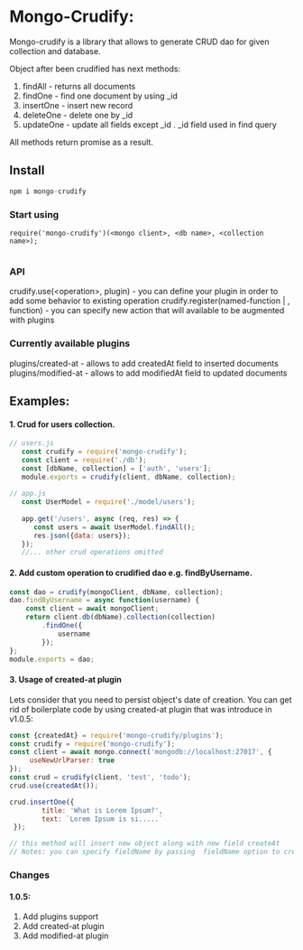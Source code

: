 # Mongo-Crudify:
Mongo-crudify is a library that allows to generate CRUD dao for given collection and database.

Object after been crudified has next methods:  
1) findAll - returns all documents
2) findOne - find one document by using _id
3) insertOne - insert new record
4) deleteOne - delete one by _id
5) updateOne - update all fields except _id . _id field used in find query

All methods return promise as a result.


## Install
```js
npm i mongo-crudify
```

### Start using
```
require('mongo-crudify')(<mongo client>, <db name>, <collection name>);


```

### API

crudify.use(<operation\>, plugin) - you can define your plugin in order to add some behavior to existing operation
crudify.register(named-function | <operation-name>, function) - you can specify new action that will available to 
be augmented with plugins

### Currently available plugins
plugins/created-at - allows to add createdAt field to inserted documents
plugins/modified-at - allows to add modifiedAt field to updated documents

## Examples:
#### 1.  Crud for users collection. 
```js
// users.js
   const crudify = require('mongo-crudify');
   const client = require('./db');
   const [dbName, collection] = ['auth', 'users'];
   module.exports = crudify(client, dbName, collection);
   
// app.js
   const UserModel = require('./model/users');
   
   app.get('/users', async (req, res) => {
      const users = await UserModel.findAll();
      res.json({data: users});
   });
   //... other crud operations omitted
```   
#### 2.  Add custom operation to crudified dao e.g. findByUsername.
```js
const dao = crudify(mongoClient, dbName, collection);
dao.findByUsername = async function(username) {
    const client = await mongoClient;
    return client.db(dbName).collection(collection)
        .findOne({
            username
        });
};
module.exports = dao;
```

#### 3. Usage of created-at plugin
Lets consider that you need to persist object's date of creation. You can get rid of boilerplate code by using
created-at plugin that was introduce in v1.0.5:

```javascript
const {createdAt} = require('mongo-crudify/plugins');
const crudify = require('mongo-crudify');
const client = await mongo.connect('mongodb://localhost:27017', {
     useNewUrlParser: true
});
const crud = crudify(client, 'test', 'todo');
crud.use(createdAt());

crud.insertOne({
        title: 'What is Lorem Ipsum?',
        text: `Lorem Ipsum is si.....`
 });

// this method will insert new object along with new field createAt
// Notes: you can specify fieldName by passing  fieldName option to createdAt {fieldName: myDateField}


```
 
### Changes
#### 1.0.5:
1) Add plugins support
2) Add created-at plugin
3) Add modified-at plugin 